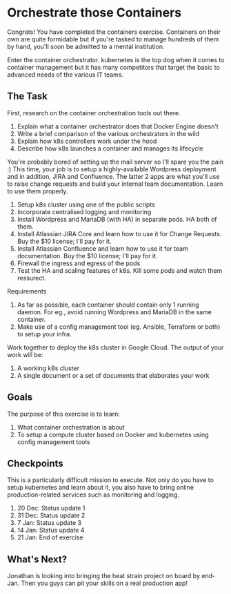 Orchestrate those Containers
===
Congrats! You have completed the containers exercise. Containers on their own are quite formidable but if you're tasked to manage hundreds of them by hand, you'll soon be admitted to a mental institution.

Enter the container orchestrator. kubernetes is the top dog when it comes to container management but it has many competitors that target the basic to advanced needs of the various IT teams.


The Task
---
First, research on the container orchestration tools out there.
1. Explain what a container orchestrator does that Docker Engine doesn't
1. Write a brief comparison of the various orchestrators in the wild
1. Explain how k8s controllers work under the hood
1. Describe how k8s launches a container and manages its lifecycle

You're probably bored of setting up the mail server so I'll spare you the pain :) This time, your job is to setup a highly-available Wordpress deployment and in addition, JIRA and Confluence. The latter 2 apps are what you'll use to raise change requests and build your internal team documentation. Learn to use them properly.

1. Setup k8s cluster using one of the public scripts
1. Incorporate centralised logging and monitoring
1. Install Wordpress and MariaDB (with HA) in separate pods. HA both of them.
1. Install Atlassian JIRA Core and learn how to use it for Change Requests. Buy the $10 license; I'll pay for it.
1. Install Atlassian Confluence and learn how to use it for team documentation. Buy the $10 license; I'll pay for it.
1. Firewall the ingress and egress of the pods
1. Test the HA and scaling features of k8s. Kill some pods and watch them ressurect.

Requirements
1. As far as possible, each container should contain only 1 running daemon. For eg., avoid running Wordpress and MariaDB in the same container.
1. Make use of a config management tool (eg. Ansible, Terraform or both) to setup your infra.

Work together to deploy the k8s cluster in Google Cloud. The output of your work will be:
1. A working k8s cluster
1. A single document or a set of documents that elaborates your work


Goals
---
The purpose of this exercise is to learn:
1. What container orchestration is about
1. To setup a compute cluster based on Docker and kubernetes using config management tools


Checkpoints
---
This is a particularly difficult mission to execute. Not only do you have to setup kubernetes and learn about it, you also have to bring online production-related services such as monitoring and logging.

1. 20 Dec: Status update 1
1. 31 Dec: Status update 2
1. 7 Jan: Status update 3
1. 14 Jan: Status update 4
1. 21 Jan: End of exercise


What's Next?
---
Jonathan is looking into bringing the heat strain project on board by end-Jan. Then you guys can pit your skills on a real production app!